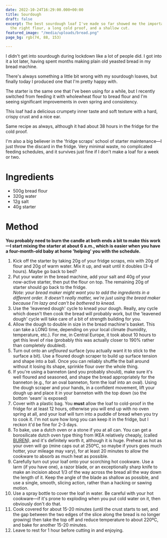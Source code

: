 ```yaml
---
date: 2022-10-24T16:29:00.000+00:00
title: Sourdough
draft: false
excerpt: The best sourdough loaf I've made so far showed me the importance of choosing
  the right flour, a long cold proof, and a shallow cut.
featured_image: "/media/uploads/bread.png"
page_bg: rgb(74, 88, 153)

---
```

I didn't get into sourdough during lockdown like a lot of people did. I got into it a lot later, having spent months making plain old yeasted bread in my bread machine.

There's always something a little bit wrong with my sourdough loaves, but finally today I produced one that I'm pretty happy with.

The starter is the same one that I've been using for a while, but I recently switched from feeding it with wholewheat flour to bread flour and I'm seeing significant improvements in oven spring and consistency.

This loaf had a delicious crumpety inner taste and soft texture with a hard, crispy crust and a nice ear.

Same recipe as always, although it had about 38 hours in the fridge for the cold proof.

I'm also a big believer in the 'fridge scraps' school of starter maintenance—I just throw the discard in the fridge. Very minimal waste, no complicated feeding schedules, and it survives just fine if I don't make a loaf for a week or two.

# Ingredients

* 500g bread flour
* 320g water
* 12g salt
* 40g starter

# Method

**You probably need to burn the candle at both ends a bit to make this work—I start mixing the starter at about 6 a.m., which is easier when you have a four-month-old baby at home 'helping' you with the schedule.**

 1. Kick off the starter by taking 20g of your fridge scraps, mix with 20g of flour and 20g of warm water. Mix it up, and wait until it doubles (3-4 hours). Maybe go back to bed?
 2. Put your water in the bread machine, add your salt and 40g of your now-active starter, then put the flour on top. The remaining 20g of starter should go back to the fridge.  
    _Note: your bread maker might want you to add the ingredients in a different order. It doesn't really matter, we're just using the bread maker because I'm lazy and can't be bothered to knead._
 3. Use the 'leavened dough' cycle to knead your dough. Really, any cycle which doesn't then cook the bread will probably work, but the 'leavened dough' cycle will take care of a bit of strength building for you.
 4. Allow the dough to double in size in the bread machine's basket. This can take a LONG time, depending on your local climate (humidity, temperature, etc.). For me, in Central Europe, it took about 10 hours to get this level of rise (probably this was actually closer to 190% rather than completely doubled).
 5. Turn out onto an _unfloured_ surface (you actually want it to stick to the surface a bit). Use a floured dough scraper to build up surface tension and shape into a ball. Once you can reliably shuffle the ball around without it losing its shape, sprinkle flour over the whole thing.
 6. If you're using a banneton (and you probably should), make sure it's well floured and seasoned, and shape the bread appropriately for the banneton (e.g., for an oval banneton, form the loaf into an oval). Using the dough scraper and your hands, in a confident movement, lift your dough up and place it in your banneton with the top down (so the bottom 'seam' is exposed)
 7. Cover with a plastic bag. You **must** allow the loaf to cold-proof in the fridge for at least 12 hours, otherwise you will end up with no oven spring at all, and your loaf will turn into a puddle of bread when you try to cook it. I'm not sure how long you can keep it in the fridge, but I reckon it'd be fine for 2-3 days.
 8. To bake, use a dutch oven or a stone if you at all can. You can get a borosilicate dutch oven type thing from IKEA relatively cheaply, (called [BUREN](https://www.ikea.com/hu/hu/p/buren-sueto-talalotal-tetovel-atlatszo-ueveg-00214591/)), and it's definitely worth it, although it is huge. Preheat as hot as your oven will go (mine caps out at 250ºC, so maybe if yours goes much hotter, your mileage may vary), for at least 20 minutes to allow the cookware to absorb as much heat as possible.
 9. Carefully turn out your loaf onto your scorching hot cookware. Use a larm (if you have one), a razor blade, or an exceptionally sharp knife to make an incision about 1/3 of the way across the bread all the way down the length of it. Keep the angle of the blade as shallow as possible, and use a single, smooth, slicing action, rather than a hacking or sawing motion.
10. Use a spray bottle to cover the loaf in water. Be careful with your hot cookware—if it's prone to exploding when you put cold water on it, then obviously don't do that.
11. Cook covered for about 15-20 minutes (until the crust starts to set, and the gap between the two edges of the slice along the bread is no longer growing) then take the top off and reduce temperature to about 220ºC, and bake for another 15-20 minutes.
12. Leave to rest for 1 hour before cutting in and enjoying.